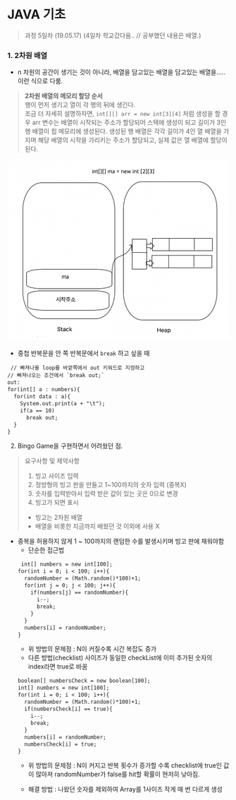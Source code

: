 JAVA 기초
=========

> 과정 5일차 (19.05.17)
> (4일차 학교갔다옴.. // 공부했던 내용은 배열.)

### 1. 2차원 배열

- n 차원의 공간이 생기는 것이 아니라, 배열을 담고있는 배열을 담고있는 배열을..... 이런 식으로 다룸.

> **2차원 배열의 메모리 할당 순서**
> <br>행이 먼저 생기고 열이 각 행의 뒤에 생긴다.
> <br>조금 더 자세히 설명하자면, `int[][] arr = new int[3][4]` 처럼 생성을 할 경우 arr 변수는 배열이 시작되는 주소가 할당되어 스택에 생성이 되고 길이가 3인 행 배열이 힙 메모리에 생성된다.
> 생성된 행 배열은 각각 길이가 4인 열 배열을 가지며 해당 배열의 시작을 가리키는 주소가 할당되고, 실제 값은 열 배열에 할당이 된다.


!["다차원 배열 메모리구조"](./multi_array_memory.png)

- 중첩 반복문을 안 쪽 반복문에서 `break` 하고 싶을 때
<pre><code> // 빠져나올 loop를 바깥쪽에서 out 키워드로 지정하고 
// 빠져나오는 조건에서 `break out;`
out:
for(int[] a : numbers){
  for(int data : a){
    System.out.print(a + "\t");
    if(a == 10)
      break out;
  }
}
</code></pre>

2. Bingo Game을 구현하면서 어려웠던 점.
> 요구사항 및 제약사항
> 1. 빙고 사이즈 입력
> 2. 정방형의 빙고 판을 만들고 1~100까지의 숫자 입력 (중복X)
> 3. 숫자를 입력받아서 입력 받은 값이 있는 곳은 0으로 변경
> 4. 빙고가 되면 표시
> - 빙고는 2차원 배열
> - 배열을 비롯한 지금까지 배웠던 것 이외에 사용 X

- 중복을 허용하지 않게 1 ~ 100까지의 랜덤한 수를 발생시키며 빙고 판에 채워야함
  - 단순한 접근법
  <pre><code> int[] numbers = new int[100];
  for(int i = 0; i < 100; i++){
    randomNumber = (Math.random()*100)+1;
    for(int j = 0; j < 100; j++){
      if(numbers[j] == randomNumber){
        i--;
        break;
      }
    }
    numbers[i] = randomNumber;
  }
  </code></pre>
  - 위 방법의 문제점 : N이 커질수록 시간 복잡도 증가
  - 다른 방법(checklist) 사이즈가 동일한 checkList에 이미 추가된 숫자의 index라면 true로 바꿈
  <pre><code>boolean[] numbersCheck = new boolean[100];
  int[] numbers = new int[100];
  for(int i = 0; i < 100; i++){
    randomNumber = (Math.random()*100)+1;
    if(numbersCheck[i] == true){
      i--;
      break;
    }
    numbers[i] = randomNumber;
    numbersCheck[i] = true;
  }
  </code></pre>
  - 위 방법의 문제점 : N이 커지고 반복 횟수가 증가할 수록 checklist에 true인 값이 많아져 randomNumber가 false를 hit할 확률이 현저히 낮아짐.

  - 해결 방법 : 나왔던 숫자를 제외하여 Array를 1사이즈 작게 매 번 다르게 생성
